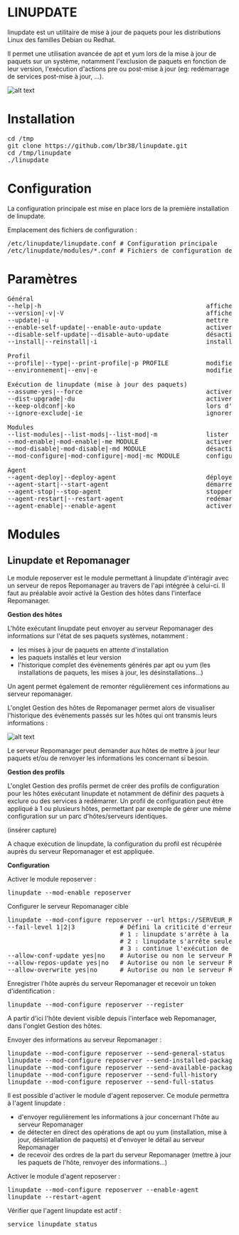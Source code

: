 
<h1>LINUPDATE</h1>

linupdate est un utilitaire de mise à jour de paquets pour les distributions Linux des familles Debian ou Redhat.

Il permet une utilisation avancée de apt et yum lors de la mise à jour de paquets sur un système, notamment l'exclusion de paquets en fonction de leur version, l'exécution d'actions pre ou post-mise à jour (eg: redémarrage de services post-mise à jour, ...).

![alt text](https://github.com/lbr38/repomanager-docs/blob/main/screenshots/linupdate/linupdate-1.png?raw=true)

<h1>Installation</h1>

<pre>
cd /tmp
git clone https://github.com/lbr38/linupdate.git
cd /tmp/linupdate
./linupdate
</pre>

<h1>Configuration</h1>

La configuration principale est mise en place lors de la première installation de linupdate. 

Emplacement des fichiers de configuration :

<pre>
/etc/linupdate/linupdate.conf # Configuration principale
/etc/linupdate/modules/*.conf # Fichiers de configuration des modules
</pre>

<h1>Paramètres</h1>

<pre>
Général
--help|-h                                            afficher l'aide
--version|-v|-V                                      afficher la version
--update|-u                                          mettre à jour manuellement linupdate vers la dernière version
--enable-self-update|--enable-auto-update            activer la mise à jour automatique de linupdate
--disable-self-update|--disable-auto-update          désactiver la mise à jour automatique de linupdate
--install|--reinstall|-i                             installe ou réinstalle linupdate (entraine la suppression complète de l'installation actuelle)

Profil
--profile|--type|--print-profile|-p PROFILE          modifier le profil de configuration de l'hôte ou l'afficher (si rien n'est précisé)
--environnement|--env|-e                             modifier l'environnement de l'hôte ou l'afficher (si rien n'est précisé)

Exécution de linupdate (mise à jour des paquets)
--assume-yes|--force                                 activer 'assume yes' (répondre 'yes' à chaque confirmation)
--dist-upgrade|-du                                   activer le paramètre dist-upgrade (Debian uniquement)
--keep-oldconf|-ko                                   lors d'une mise à jour impactant des fichiers de configurations, conserve l'ancien fichier de configuration plutôt que l'écraser (Debian uniquement)
--ignore-exclude|-ie                                 ignorer temporairement les exclusions de paquets configurées (met à jour tous les paquets disponibles)

Modules
--list-modules|--list-mods|--list-mod|-m             lister les modules disponibles
--mod-enable|-mod-enable|-me MODULE                  activer le module spécifié
--mod-disable|-mod-disable|-md MODULE                désactiver le module spécifié
--mod-configure|-mod-configure|-mod|-mc MODULE       configurer le module spécifié (en combinaison avec les commandes spécifiques du module, voir la documentation du module)

Agent
--agent-deploy|--deploy-agent                        déployer l'agent linupdate
--agent-start|--start-agent                          démarrer l'agent linupdate
--agent-stop|--stop-agent                            stopper l'agent linupdate
--agent-restart|--restart-agent                      redémarrer l'agent linupdate
--agent-enable|--enable-agent                        activer l'agent linupdate au démarrage
</pre>

<h1>Modules</h1>

<h2>Linupdate et Repomanager</h2>

Le module reposerver est le module permettant à linupdate d'intéragir avec un serveur de repos Repomanager au travers de l'api intégrée à celui-ci. Il faut au préalable avoir activé la Gestion des hôtes dans l'interface Repomanager.

<b>Gestion des hôtes</b>

L'hôte exécutant linupdate peut envoyer au serveur Repomanager des informations sur l'état de ses paquets systèmes, notamment :
- les mises à jour de paquets en attente d'installation
- les paquets installés et leur version
- l'historique complet des évènements générés par apt ou yum (les installations de paquets, les mises à jour, les désinstallations...)

Un agent permet également de remonter régulièrement ces informations au serveur repomanager.

L'onglet Gestion des hôtes de Repomanager permet alors de visualiser l'historique des évènements passés sur les hôtes qui ont transmis leurs informations :

![alt text](https://github.com/lbr38/repomanager-docs/blob/main/screenshots/linupdate/linupdate-repomanager-4.png?raw=true)

Le serveur Repomanager peut demander aux hôtes de mettre à jour leur paquets et/ou de renvoyer les informations les concernant si besoin.


<b>Gestion des profils</b>

L'onglet Gestion des profils permet de créer des profils de configuration pour les hôtes exécutant linupdate et notamment de définir des paquets à exclure ou des services à redémarrer. Un profil de configuration peut être appliqué à 1 ou plusieurs hôtes, permettant par exemple de gérer une même configuration sur un parc d'hôtes/serveurs identiques.

(insérer capture)

A chaque exécution de linupdate, la configuration du profil est récupérée auprès du serveur Repomanager et est appliquée.

<b>Configuration</b>

Activer le module reposerver :

<pre>
linupdate --mod-enable reposerver
</pre>

Configurer le serveur Repomanager cible

<pre>
linupdate --mod-configure reposerver --url https://SERVEUR_REPOMANAGER --fail-level 3 --allow-conf-update yes --allow-repos-update yes --allow-overwrite no
--fail-level 1|2|3            # Défini la criticité d'erreur du module (entre 1 et 3).
                              # 1 : linupdate s'arrête à la moindre erreur (module désactivé, le serveur ne gère pas le même OS, erreur mineure, critique)
                              # 2 : linupdate s'arrête seulement en cas d'erreur critique (continue en cas d'erreur mineure)
                              # 3 : continue l'exécution de linupdate même en cas d'erreur critique (eg: impossible de récupérer le profil de configuration auprès de Repomanager)
--allow-conf-update yes|no    # Autorise ou non le serveur Repomanager à définir les paquets à exclure sur l'hôte
--allow-repos-update yes|no   # Autorise ou non le serveur Repomanager à définir les fichiers de repos (.repo ou .list) à installer sur l'hôte
--allow-overwrite yes|no      # Autorise ou non le serveur Repomanager à modifier les deux paramètres précédents (yes ou no)
</pre>

Enregistrer l'hôte auprès du serveur Repomanager et recevoir un token d'identification :

<pre>
linupdate --mod-configure reposerver --register
</pre>

A partir d'ici l'hôte devient visible depuis l'interface web Repomanager, dans l'onglet Gestion des hôtes.

Envoyer des informations au serveur Repomanager :

<pre>
linupdate --mod-configure reposerver --send-general-status              # Envoyer les informations générales concernant l'hôte (ip, profil, environnement) 
linupdate --mod-configure reposerver --send-installed-packages-status   # Envoyer la liste des paquets installés sur l'hôte et leur version
linupdate --mod-configure reposerver --send-available-packages-status   # Envoyer la liste des mises à jour disponibles sur l'hôte et leur version
linupdate --mod-configure reposerver --send-full-history                # Envoyer l'historique complet des actions exécutées sur l'hôte (paquets installés, mis à jour, désinstallés)
linupdate --mod-configure reposerver --send-full-status                 # Exécute les 4 actions précédentes à la suite
</pre>

Il est possible d'activer le module d'agent reposerver. Ce module permettra à l'agent linupdate :
- d'envoyer regulièrement les informations à jour concernant l'hôte au serveur Repomanager
- de détecter en direct des opérations de apt ou yum (installation, mise à jour, désintallation de paquets) et d'envoyer le détail au serveur Repomanager
- de recevoir des ordres de la part du serveur Repomanager (mettre à jour les paquets de l'hôte, renvoyer des informations...)

Activer le module d'agent reposerver :

<pre>
linupdate --mod-configure reposerver --enable-agent
linupdate --restart-agent
</pre>

Vérifier que l'agent linupdate est actif :

<pre>
service linupdate status
</pre>